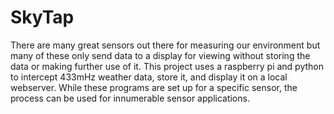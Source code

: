 # SkyTap
There are many great sensors out there for measuring our environment but many of these only send data to a display for viewing without storing the data or making further use of it.  This project uses a raspberry pi and python to intercept 433mHz weather data, store it, and display it on a local webserver.  While these programs are set up for a specific sensor, the process can be used for innumerable sensor applications.
